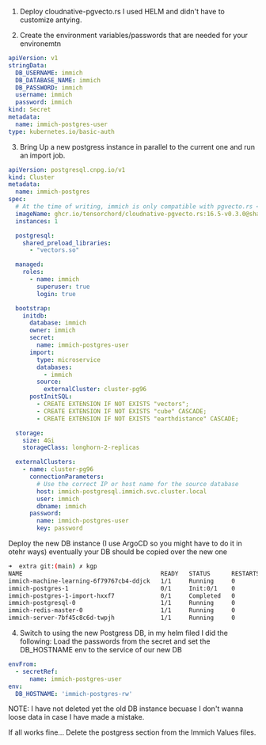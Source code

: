 1) Deploy cloudnative-pgvecto.rs I used HELM and didn't have to customize antying. 

2) Create the environment variables/passwords that are needed for your environemtn
```yaml
apiVersion: v1
stringData:
  DB_USERNAME: immich
  DB_DATABASE_NAME: immich
  DB_PASSWORD: immich
  username: immich
  password: immich
kind: Secret
metadata:
  name: immich-postgres-user
type: kubernetes.io/basic-auth
```
3) Bring Up a new postgress instance in parallel to the current one and run an import job. 

```yaml
apiVersion: postgresql.cnpg.io/v1
kind: Cluster
metadata:
  name: immich-postgres
spec:
  # At the time of writing, immich is only compatible with pgvecto.rs <0.4. Latest postgres image with that version is 16.5.
  imageName: ghcr.io/tensorchord/cloudnative-pgvecto.rs:16.5-v0.3.0@sha256:be3f025d79aa1b747817f478e07e71be43236e14d00d8a9eb3914146245035ba
  instances: 1

  postgresql:
    shared_preload_libraries:
      - "vectors.so"

  managed:
    roles:
      - name: immich
        superuser: true
        login: true

  bootstrap:
    initdb:
      database: immich
      owner: immich
      secret:
        name: immich-postgres-user
      import:
        type: microservice
        databases:
          - immich
        source:
          externalCluster: cluster-pg96
      postInitSQL:
        - CREATE EXTENSION IF NOT EXISTS "vectors";
        - CREATE EXTENSION IF NOT EXISTS "cube" CASCADE;
        - CREATE EXTENSION IF NOT EXISTS "earthdistance" CASCADE;

  storage:
    size: 4Gi
    storageClass: longhorn-2-replicas

  externalClusters:
    - name: cluster-pg96
      connectionParameters:
        # Use the correct IP or host name for the source database
        host: immich-postgresql.immich.svc.cluster.local
        user: immich
        dbname: immich
      password:
        name: immich-postgres-user
        key: password
```

Deploy the new DB instance (I use ArgoCD so you might have to do it in otehr ways) eventually your DB should be copied over the new one

```bash
➜  extra git:(main) ✗ kgp
NAME                                       READY   STATUS      RESTARTS   AGE
immich-machine-learning-6f79767cb4-ddjck   1/1     Running     0          5m6s
immich-postgres-1                          0/1     Init:0/1    0          0s
immich-postgres-1-import-hxxf7             0/1     Completed   0          5m5s
immich-postgresql-0                        1/1     Running     0          23d
immich-redis-master-0                      1/1     Running     0          23d
immich-server-7bf45c8c6d-twpjh             1/1     Running     0          5m6s
```

4) Switch to using the new Postgress DB, in my helm filed I did the following: Load the passwords from the secret and set the DB_HOSTNAME env to the service of our new DB
```yaml
envFrom:
  - secretRef:
      name: immich-postgres-user
env:
  DB_HOSTNAME: 'immich-postgres-rw'

```

NOTE: I have not deleted yet the old DB instance becuase I don't wanna loose data in case I have made a mistake. 

If all works fine... Delete the postgress section from the Immich Values files.
